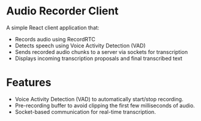 # Audio Recorder Client

A simple React client application that:

- Records audio using RecordRTC
- Detects speech using Voice Activity Detection (VAD)
- Sends recorded audio chunks to a server via sockets for transcription
- Displays incoming transcription proposals and final transcribed text

# Features

- Voice Activity Detection (VAD) to automatically start/stop recording.
- Pre-recording buffer to avoid clipping the first few milliseconds of audio.
- Socket-based communication for real-time transcription.

